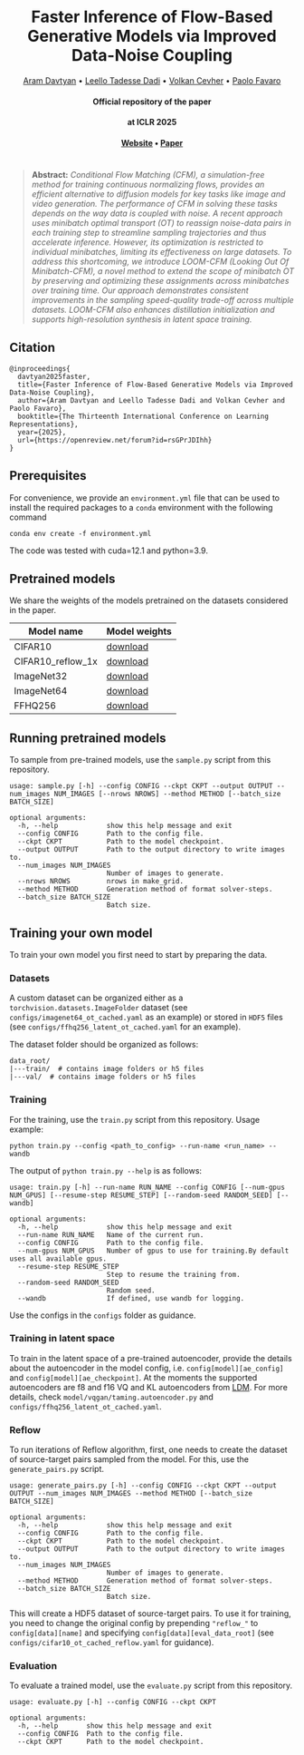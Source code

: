 <h1 align="center">
  <br>
	Faster Inference of Flow-Based Generative Models via Improved Data-Noise Coupling
  <br>
</h1>
  <p align="center">
    <a href="https://araachie.github.io">Aram Davtyan</a> •
    <a href="https://scholar.google.com/citations?user=bhAxvCIAAAAJ&hl=en">Leello Tadesse Dadi</a> •
    <a href="https://people.epfl.ch/volkan.cevher">Volkan Cevher</a> •
    <a href="https://www.cvg.unibe.ch/people/favaro">Paolo Favaro</a>
  </p>
<h4 align="center">Official repository of the paper</h4>

<h4 align="center">at ICLR 2025</h4>

<h4 align="center"><a href="https://araachie.github.io/loom-cfm/">Website</a> • <a href="https://openreview.net/forum?id=rsGPrJDIhh">Paper</a>

#
> **Abstract:** *Conditional Flow Matching (CFM), a simulation-free method for training continuous normalizing
> flows, provides an efficient alternative to diffusion models for key tasks like image and video generation.
> The performance of CFM in solving these tasks depends on the way data is coupled with noise. A recent approach
> uses minibatch optimal transport (OT) to reassign noise-data pairs in each training step to streamline sampling
> trajectories and thus accelerate inference. However, its optimization is restricted to individual minibatches,
> limiting its effectiveness on large datasets. To address this shortcoming, we introduce LOOM-CFM (Looking Out Of Minibatch-CFM),
> a novel method to extend the scope of minibatch OT by preserving and optimizing these assignments across minibatches over training time.
> Our approach demonstrates consistent improvements in the sampling speed-quality trade-off across multiple datasets.
> LOOM-CFM also enhances distillation initialization and supports high-resolution synthesis in latent space training.*

## Citation

```
@inproceedings{
  davtyan2025faster,
  title={Faster Inference of Flow-Based Generative Models via Improved Data-Noise Coupling},
  author={Aram Davtyan and Leello Tadesse Dadi and Volkan Cevher and Paolo Favaro},
  booktitle={The Thirteenth International Conference on Learning Representations},
  year={2025},
  url={https://openreview.net/forum?id=rsGPrJDIhh}
}
```

## Prerequisites

For convenience, we provide an `environment.yml` file that can be used to install the required packages 
to a `conda` environment with the following command 

```conda env create -f environment.yml```

The code was tested with cuda=12.1 and python=3.9.

## Pretrained models

We share the weights of the models pretrained on the datasets considered in the paper.

<table style="margin:auto">
    <thead>
        <tr>
          <th>Model name</th>
          <th>Model weights</th>
        </tr>
    </thead>
    <tbody>
        <tr>
            <td>CIFAR10</td>
            <td><a href="https://huggingface.co/cvg-unibe/loom-cfm_cifar10/blob/main/model.pth">download</a></td>
        </tr>
        <tr>
            <td>CIFAR10_reflow_1x</td>
            <td><a href="https://huggingface.co/cvg-unibe/loom-cfm_cifar10_reflow/blob/main/model.pth">download</a></td>
        </tr>
        <tr>
            <td>ImageNet32</td>
            <td><a href="https://huggingface.co/cvg-unibe/loom-cfm_imagenet32/blob/main/model.pth">download</a></td>
        </tr>
        <tr>
            <td>ImageNet64</td>
            <td><a href="https://huggingface.co/cvg-unibe/loom-cfm_imagenet64/blob/main/model.pth">download</a></td>
        </tr>
        <tr>
            <td>FFHQ256</td>
            <td><a href="https://huggingface.co/cvg-unibe/loom-cfm_ffhq256/blob/main/model.pth">download</a></td>
        </tr>
    </tbody>
</table>

## Running pretrained models

To sample from pre-trained models, use the `sample.py` script from this repository.

```
usage: sample.py [-h] --config CONFIG --ckpt CKPT --output OUTPUT --num_images NUM_IMAGES [--nrows NROWS] --method METHOD [--batch_size BATCH_SIZE]

optional arguments:
  -h, --help            show this help message and exit
  --config CONFIG       Path to the config file.
  --ckpt CKPT           Path to the model checkpoint.
  --output OUTPUT       Path to the output directory to write images to.
  --num_images NUM_IMAGES
                        Number of images to generate.
  --nrows NROWS         nrows in make_grid.
  --method METHOD       Generation method of format solver-steps.
  --batch_size BATCH_SIZE
                        Batch size.
```

## Training your own model

To train your own model you first need to start by preparing the data.

### Datasets

A custom dataset can be organized either as a `torchvision.datasets.ImageFolder` dataset (see `configs/imagenet64_ot_cached.yaml` as an example) or stored in `HDF5` files (see `configs/ffhq256_latent_ot_cached.yaml` for an example).

The dataset folder should be organized as follows:

```
data_root/
|---train/  # contains image folders or h5 files
|---val/  # contains image folders or h5 files
```

### Training

For the training, use the `train.py` script from this repository. Usage example:

```
python train.py --config <path_to_config> --run-name <run_name> --wandb
```

The output of `python train.py --help` is as follows:

```
usage: train.py [-h] --run-name RUN_NAME --config CONFIG [--num-gpus NUM_GPUS] [--resume-step RESUME_STEP] [--random-seed RANDOM_SEED] [--wandb]

optional arguments:
  -h, --help            show this help message and exit
  --run-name RUN_NAME   Name of the current run.
  --config CONFIG       Path to the config file.
  --num-gpus NUM_GPUS   Number of gpus to use for training.By default uses all available gpus.
  --resume-step RESUME_STEP
                        Step to resume the training from.
  --random-seed RANDOM_SEED
                        Random seed.
  --wandb               If defined, use wandb for logging.
```

Use the configs in the `configs` folder as guidance.

### Training in latent space

To train in the latent space of a pre-trained autoencoder, provide the details about the autoencoder in the model config, i.e. `config[model][ae_config]` and  `config[model][ae_checkpoint]`. At the moments the supported autoencoders are f8 and f16 VQ and KL autoencoders from [LDM](https://github.com/CompVis/stable-diffusion/tree/main). For more details, check `model/vqgan/taming.autoencoder.py` and `configs/ffhq256_latent_ot_cached.yaml`.

### Reflow

To run iterations of Reflow algorithm, first, one needs to create the dataset of source-target pairs sampled from the model. For this, use the `generate_pairs.py` script.

```
usage: generate_pairs.py [-h] --config CONFIG --ckpt CKPT --output OUTPUT --num_images NUM_IMAGES --method METHOD [--batch_size BATCH_SIZE]

optional arguments:
  -h, --help            show this help message and exit
  --config CONFIG       Path to the config file.
  --ckpt CKPT           Path to the model checkpoint.
  --output OUTPUT       Path to the output directory to write images to.
  --num_images NUM_IMAGES
                        Number of images to generate.
  --method METHOD       Generation method of format solver-steps.
  --batch_size BATCH_SIZE
                        Batch size.
```

This will create a HDF5 dataset of source-target pairs. To use it for training, you need to change the original config by prepending `"reflow_"` to `config[data][name]` and specifying `config[data][eval_data_root]` (see `configs/cifar10_ot_cached_reflow.yaml` for guidance).

### Evaluation

To evaluate a trained model, use the `evaluate.py` script from this repository.

```
usage: evaluate.py [-h] --config CONFIG --ckpt CKPT

optional arguments:
  -h, --help       show this help message and exit
  --config CONFIG  Path to the config file.
  --ckpt CKPT      Path to the model checkpoint.
```
